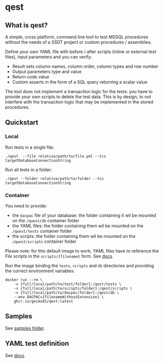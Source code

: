 # qest

## What is qest?
A simple, cross platform, command line tool to test MSSQL procedures without the needs of a SSDT project or custom procedures / assemblies.

Define your own YAML file with before / after scripts (inline or external text files), input parameters and you can verify:
- Result sets column names, column order, column types and row number
- Output parameters type and value
- Return code value
- Custom asserts in the form of a SQL query returning a scalar value

The tool does not implement a transaction logic for the tests: you have to provide your own scripts to delete the test data.
This is by design, to not interfere with the transaction logic that may be implemented in the stored procedures.

## Quickstart
### Local
Run tests in a single file:
```
./qest  --file relative/path/to/file.yml --tcs targetDatabaseConnectionString
```
Run all tests in a folder:
```
./qest --folder relative/path/to/folder --tcs targetDatabaseConnectionString
```
### Container
You need to provide:
- the `dacpac` file of your database: the folder containing it wil be mounted on the `/quest/db` container folder
- the YAML files: the folder containing them wil be mounted on the `/quest/tests` container folder
- the scripts: the folder containing them wil be mounted on the `/quest/scripts` container folder


Please note: for this default image to work, YAML files have to reference the _File_ scripts in the `scripts/{filename}` form. See [docs](docs/YamlFormat.md#script).

Run the image binding the `tests`, `scripts` and `db` directories and providing the correct environment variables:
```
docker run --rm \
    -v {full/local/path/to/test/folder}:/qest/tests \
    -v {full/local/path/to/scripts/folder}:/qest/scripts \
    -v {full/local/path/to/dacpac/folder}:/qest/db \
    --env DACPAC={filenameWithoutExtension} \
    ghcr.io/geims83/qest:latest
``` 
## Samples
See [samples folder](samples/README.md).

## YAML test definition
See [docs](docs/YamlFormat.md).